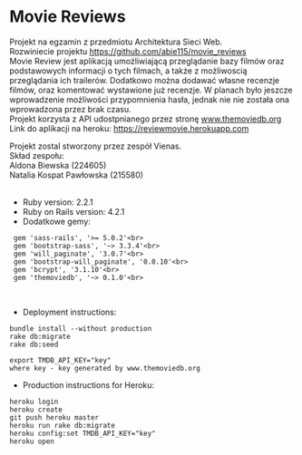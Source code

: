 # Movie Reviews

Projekt na egzamin z przedmiotu Architektura Sieci Web.<br>
Rozwiniecie projektu https://github.com/abie115/movie_reviews<br>
Movie Review jest aplikacją umożliwiającą przeglądanie bazy filmów oraz podstawowych informacji o tych filmach, a także z możliwoscią przeglądania ich trailerów. Dodatkowo można dodawać własne recenzje filmów, oraz komentować wystawione już recenzje. W planach było jeszcze wprowadzenie możliwości przypomnienia hasła, jednak nie nie została ona wprowadzona przez brak czasu.<br>
Projekt korzysta z API udostpnianego przez stronę www.themoviedb.org<br>
Link do aplikacji na heroku: https://reviewmovie.herokuapp.com<br>

Projekt zostal stworzony przez zespół Vienas.<br>
Skład zespołu:<br>
 Aldona Biewska (224605)<br>
 Natalia Kospat Pawłowska (215580)<br>
 <br>

* Ruby version: 2.2.1<br>
* Ruby on Rails version: 4.2.1<br>
* Dodatkowe gemy:<br>
```
 gem 'sass-rails', '>= 5.0.2'<br>
 gem 'bootstrap-sass', '~> 3.3.4'<br>
 gem 'will_paginate', '3.0.7'<br>
 gem 'bootstrap-will_paginate', '0.0.10'<br>
 gem 'bcrypt', '3.1.10'<br>
 gem 'themoviedb', '~> 0.1.0'<br>
```
<br>

* Deployment instructions:<br>
```
bundle install --without production
rake db:migrate
rake db:seed

export TMDB_API_KEY="key"
where key - key generated by www.themoviedb.org
```
* Production instructions for Heroku:
```
heroku login
heroku create
git push heroku master
heroku run rake db:migrate
heroku config:set TMDB_API_KEY="key"
heroku open
```

